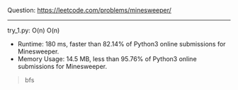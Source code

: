 Question: https://leetcode.com/problems/minesweeper/

---

try_1.py: O(n) O(n)

* Runtime: 180 ms, faster than 82.14% of Python3 online submissions for Minesweeper.
* Memory Usage: 14.5 MB, less than 95.76% of Python3 online submissions for Minesweeper.

> bfs
